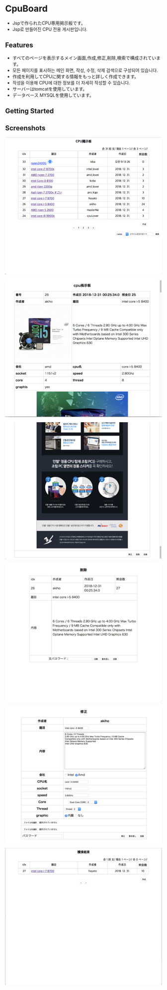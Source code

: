 # CpuBoard
* Jspで作られたCPU専用掲示板です。
* Jsp로 만들어진 CPU 전용 게시판입니다.

## Features
* すべてのページを表示するメイン画面,作成,修正,削除,検索で構成されています。
* 모든 페이지를 표시하는 메인 화면, 작성, 수정, 삭제 검색으로 구성되어 있습니다.
* 作成を利用してCPUに関する情報をもっと詳しく作成できます。
* 작성을 이용해 CPU에 대한 정보를 더 자세히 작성할 수 있습니다.
* サーバーはtomcatを使用しています。
* データベース MYSQLを使用しています。

## Getting Started


## Screenshots

![test](https://github.com/songgisung/CpuBoard/blob/master/pic/list.png)

![test](https://github.com/songgisung/CpuBoard/blob/master/pic/datail1.png)

![test](https://github.com/songgisung/CpuBoard/blob/master/pic/detail2.png)

![test](https://github.com/songgisung/CpuBoard/blob/master/pic/delete.png)

![test](https://github.com/songgisung/CpuBoard/blob/master/pic/update.png)

![test](https://github.com/songgisung/CpuBoard/blob/master/pic/search.png)
